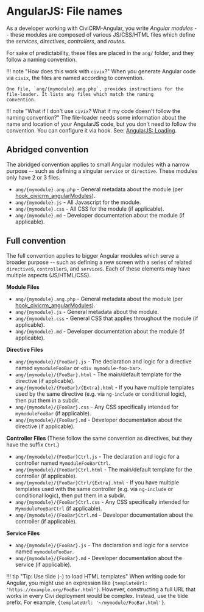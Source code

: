 # AngularJS: File names

As a developer working with CiviCRM-Angular, you write *Angular modules* --
these modules are composed of various JS/CSS/HTML files which define the
*services*, *directives*, *controllers*, and *routes*.

For sake of predictability, these files are placed in the `ang/` folder, and
they follow a naming convention.

!!! note "How does this work with `civix`?"
    When you generate Angular code via `civix`, the files are
    named according to convention.

    One file, `ang/{mymodule}.ang.php`, provides instructions for the
    file-loader. It lists any files which match the naming
    convention.

!!! note "What if I don't use `civix`? What if my code doesn't follow the naming convention?"
    The file-loader needs some information about the name and location of
    your AngularJS code, but you don't need to follow the convention.  You
    can configure it via hook.  See: [AngularJS: Loading](framework/angular/loader.md).

## Abridged convention

The abridged convention applies to small Angular modules with a narrow
purpose -- such as defining a singular `service` or `directive`.  These
modules only have 2 or 3 files.

   * `ang/{mymodule}.ang.php` - General metadata about the module (per [hook_civicrm_angularModules](hooks/hook_civicrm_angularModules.md)).
   * `ang/{mymodule}.js` - All Javascript for the module.
   * `ang/{mymodule}.css` - All CSS for the module (if applicable).
   * `ang/{mymodule}.md` - Developer documentation about the module (if applicable).

## Full convention

The full convention applies to bigger Angular modules which serve a broader
purpose -- such as defining a new screen with a series of related
`directive`s, `controller`s, and `service`s. Each of these elements may
have multiple aspects (JS/HTML/CSS).

__Module Files__

   * `ang/{mymodule}.ang.php` - General metadata about the module (per [hook_civicrm_angularModules](hooks/hook_civicrm_angularModules.md)).
   * `ang/{mymodule}.js` - General metadata about the module.
   * `ang/{mymodule}.css` - General CSS that applies throughout the module (if applicable).
   * `ang/{mymodule}.md` - Developer documentation about the module (if applicable).

__Directive Files__

   * `ang/{mymodule}/{FooBar}.js` - The declaration and logic for a directive named `mymoduleFooBar` or `<div mymodule-foo-bar>`.
   * `ang/{mymodule}/{FooBar}.html` - The main/default template for the directive (if applicable).
   * `ang/{mymodule}/{FooBar}/{Extra}.html` - If you have multiple templates used by the same directive (e.g. via `ng-include` or conditional logic), then put them in a subdir.
   * `ang/{mymodule}/{FooBar}.css` - Any CSS specifically intended for `mymoduleFooBar` (if applicable).
   * `ang/{mymodule}/{FooBar}.md` - Developer documentation about the directive (if applicable).

__Controller Files__ (These follow the same convention as directives, but they have the suffix `Ctrl`.)

   * `ang/{mymodule}/{FooBar}Ctrl.js` - The declaration and logic for a controller named `MymoduleFooBarCtrl`.
   * `ang/{mymodule}/{FooBar}Ctrl.html` - The main/default template for the controller (if applicable).
   * `ang/{mymodule}/{FooBar}Ctrl/{Extra}.html` - If you have multiple templates used with the same controller (e.g. via `ng-include` or conditional logic), then put them in a subdir.
   * `ang/{mymodule}/{FooBar}Ctrl.css` - Any CSS specifically intended for `MymoduleFooBarCtrl` (if applicable).
   * `ang/{mymodule}/{FooBar}Ctrl.md` - Developer documentation about the controller (if applicable).

__Service Files__

   * `ang/{mymodule}/{FooBar}.js` - The declaration and logic for a service named `mymoduleFooBar`.
   * `ang/{mymodule}/{FooBar}.md` - Developer documentation about the service (if applicable).

!!! tip "Tip: Use tilde (`~`) to load HTML templates"
    When writing code for Angular, you might use an expression like
    `{templateUrl: 'https://example.org/FooBar.html'}`.  However,
    constructing a full URL that works in every Civi deployment would be
    complex.  Instead, use the tilde prefix.  For example, `{templateUrl: '~/mymodule/FooBar.html'}`.
